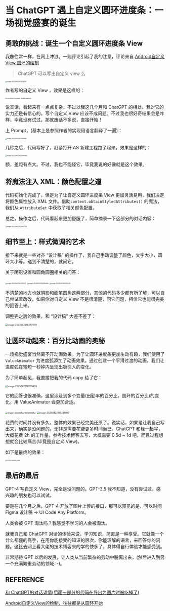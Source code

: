 # 当 ChatGPT 遇上自定义圆环进度条：一场视觉盛宴的诞生



## 勇敢的挑战：诞生一个自定义圆环进度条 View

我像往常一样，在网上冲浪。一则评论引起了我的注意，评论来自 [Android自定义 View 圆环的绘制](https://juejin.cn/post/7164593975255531557#comment)

> ChatGPT 可以写出自定义 view 么

<img src="https://tern-1257001564.cos.ap-guangzhou.myqcloud.com/markdown_pic/image-20230422161039297.png" alt="image-20230422161039297" style="zoom:33%;" />

作者写的自定义 View ，效果是这样的：

<img src="https://tern-1257001564.cos.ap-guangzhou.myqcloud.com/markdown_pic/eae1eca72fc1416784b2e7c42ee6638c~tplv-k3u1fbpfcp-zoom-crop-mark:2268:2268:2268:1277.awebp" alt="Android自定义View的绘制，往往都是从圆环开始" style="zoom: 25%;" />

说实话，看起来有一点点复杂。不过以我这几个月和 ChatGPT 的相处，我对它的实力还是有信心的。写个自定义 View 应该不成问题。不过我也很好奇结果会是咋样，毕竟没有试过。那就废话不多说，直接开始！

上 Prompt，(基本上是参照作者的实现用语言翻译了一遍)：

<img src="https://tern-1257001564.cos.ap-guangzhou.myqcloud.com/markdown_pic/image-20230422161458486.png" alt="image-20230422161458486" style="zoom:33%;" />

几秒之后，代码写好了，赶紧打开 AS 新建工程跑了起来，效果是这样的：

<img src="https://tern-1257001564.cos.ap-guangzhou.myqcloud.com/markdown_pic/image-20230422162044043.png" alt="image-20230422162044043" style="zoom:33%;" />

额，差距有点大。不过，我也不能怪它，毕竟我说的好像就是这个效果。



## 将魔法注入 XML：颜色配置之道

代码初始化完成了，但是为了让自定义圆环进度条 View 更加灵活易用，我们决定将颜色属性放入 XML 文件。借助`context.obtainStyledAttributes()` 的魔法，我们从 `AttributeSet` 中获取了相关颜色配置。

总之，操作之后，代码看起来更加舒服了，简单摘录一下这部分的对话内容：

<img src="https://tern-1257001564.cos.ap-guangzhou.myqcloud.com/markdown_pic/image-20230422162843738.png" alt="image-20230422162843738" style="zoom:33%;" />



## 细节至上：样式微调的艺术

接下来就是一些对齐 “设计稿” 的操作了，我自己手动调整了颜色，文字大小，圆环大小等。碰到不清楚的，就问它。

关于阴影设置和圆角圆圈相关的问答：

<img src="https://tern-1257001564.cos.ap-guangzhou.myqcloud.com/markdown_pic/image-20230422163743111.png" alt="image-20230422163743111" style="zoom:33%;" />

<img src="https://tern-1257001564.cos.ap-guangzhou.myqcloud.com/markdown_pic/image-20230422163916484.png" alt="image-20230422163916484" style="zoom:33%;" />

<img src="https://tern-1257001564.cos.ap-guangzhou.myqcloud.com/markdown_pic/image-20230422164114230.png" alt="image-20230422164114230" style="zoom:33%;" />

不清楚的地方也就阴影和画笔圆角这两部分，其他的代码多少都有所了解，可以自己尝试着改改。如果你对自定义 View 不是很清楚，问它问题，相信它也能很完美的回答上来。

调整完之后的效果，和 “设计稿” 大差不差了：

<img src="https://tern-1257001564.cos.ap-guangzhou.myqcloud.com/markdown_pic/image-20230422164731951.png" alt="image-20230422164731951" style="zoom: 50%;" />



## 让圆环动起来：百分比动画的奥秘

一场视觉盛宴当然离不开动画效果。为了让圆环进度条更加生动有趣，我们使用了 `ValueAnimator` 为进度弧添加了动画效果。通过创建一个平滑过渡的动画，我们让进度弧在短短一秒钟内呈现出吸引人的变化。

为了简单起见，我直接把我的代码 copy 给了它：

<img src="https://tern-1257001564.cos.ap-guangzhou.myqcloud.com/markdown_pic/image-20230422165115550.png" alt="image-20230422165115474" style="zoom:50%;" />

它的回答也很准确，这里涉及到多个变量(出勤率的百分比，圆环的百分比)的变化，用 ValueAnimator 会更加合适。

<img src="https://tern-1257001564.cos.ap-guangzhou.myqcloud.com/markdown_pic/image-20230422165205062.png" alt="image-20230422165205062" style="zoom: 46.5%;" />

<img src="https://tern-1257001564.cos.ap-guangzhou.myqcloud.com/markdown_pic/image-20230422165235037.png" alt="image-20230422165235037" style="zoom:50%;" />

花费的时间并没有多久，整体的效果已经完美还原了。说实话，如果是让我自己写出来，确实是没问题的。无非是需要花费更多时间而已。ChatGPT 和我一起写，大概花费 2h 的工作量。参考技术博客去写，大概需要 0.5d ~ 1d 吧，而且过程想想就会比较痛苦(毕竟是自定义 View)。

如下是最终的效果：

<img src="https://tern-1257001564.cos.ap-guangzhou.myqcloud.com/markdown_pic/circle_custom_view.gif" alt="circle_custom_view" style="zoom:33%;" />



## 最后的最后

GPT-4 写自定义 View，完全是没问题的。GPT-3.5 我不知道，没有尝试过，感兴趣的朋友也可以试试。

要是在几个月之后，GPT-4 开放了图片上传的接口，那可以预见的是，可以时间 Figma 设计稿 -> UI Code Any Platform。

人类会被 GPT 淘汰吗？我感觉不学习的人会被淘汰。

就我自己和 ChatGPT 对话的体验来说，学习知识，简直是一种享受。它就像一个什么都懂的高手，在用你能接受的知识的层次，你能理解的语言，来回答你的问题。这比去网上看大佬的技术博客来的学的快多了。具体得自行体验才能感受到。

非常期待 GPT 以后的发展，让人类从当前繁杂的劳动中脱离出来，(然后进入到另一个充满繁重劳动的领域 :-)。



## REFERENCE

[和 ChatGPT的对话详情(后面一部分的代码在导出为图片时被吃掉了)](https://github.com/sunnyswag/ChatGPT-CustomView/blob/main/assets/custom_view_chat.png)

[Android自定义View的绘制，往往都是从圆环开始](https://juejin.cn/post/7164593975255531557#comment)
